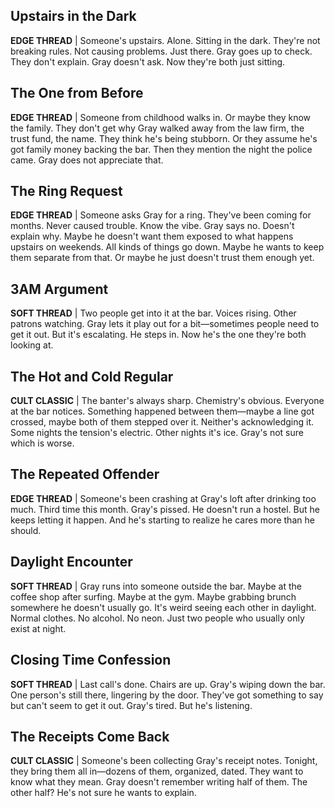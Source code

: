 ## Upstairs in the Dark
**EDGE THREAD** | Someone's upstairs. Alone. Sitting in the dark. They're not breaking rules. Not causing problems. Just there. Gray goes up to check. They don't explain. Gray doesn't ask. Now they're both just sitting.

## The One from Before
**EDGE THREAD** | Someone from childhood walks in. Or maybe they know the family. They don't get why Gray walked away from the law firm, the trust fund, the name. They think he's being stubborn. Or they assume he's got family money backing the bar. Then they mention the night the police came. Gray does not appreciate that.

## The Ring Request
**EDGE THREAD** | Someone asks Gray for a ring. They've been coming for months. Never caused trouble. Know the vibe. Gray says no. Doesn't explain why. Maybe he doesn't want them exposed to what happens upstairs on weekends. All kinds of things go down. Maybe he wants to keep them separate from that. Or maybe he just doesn't trust them enough yet.

## 3AM Argument
**SOFT THREAD** | Two people get into it at the bar. Voices rising. Other patrons watching. Gray lets it play out for a bit—sometimes people need to get it out. But it's escalating. He steps in. Now he's the one they're both looking at.

## The Hot and Cold Regular
**CULT CLASSIC** | The banter's always sharp. Chemistry's obvious. Everyone at the bar notices. Something happened between them—maybe a line got crossed, maybe both of them stepped over it. Neither's acknowledging it. Some nights the tension's electric. Other nights it's ice. Gray's not sure which is worse.

## The Repeated Offender
**EDGE THREAD** | Someone's been crashing at Gray's loft after drinking too much. Third time this month. Gray's pissed. He doesn't run a hostel. But he keeps letting it happen. And he's starting to realize he cares more than he should.

## Daylight Encounter
**SOFT THREAD** | Gray runs into someone outside the bar. Maybe at the coffee shop after surfing. Maybe at the gym. Maybe grabbing brunch somewhere he doesn't usually go. It's weird seeing each other in daylight. Normal clothes. No alcohol. No neon. Just two people who usually only exist at night.

## Closing Time Confession
**SOFT THREAD** | Last call's done. Chairs are up. Gray's wiping down the bar. One person's still there, lingering by the door. They've got something to say but can't seem to get it out. Gray's tired. But he's listening.

## The Receipts Come Back
**CULT CLASSIC** | Someone's been collecting Gray's receipt notes. Tonight, they bring them all in—dozens of them, organized, dated. They want to know what they mean. Gray doesn't remember writing half of them. The other half? He's not sure he wants to explain.